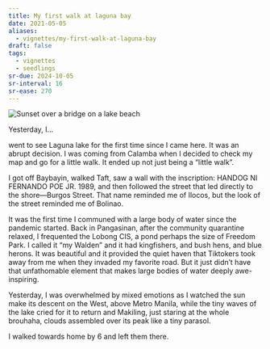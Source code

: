 ```yaml
---
title: My first walk at laguna bay
date: 2021-05-05
aliases:
  - vignettes/my-first-walk-at-laguna-bay
draft: false
tags:
  - vignettes
  - seedlings
sr-due: 2024-10-05
sr-interval: 16
sr-ease: 270
---
```

![Sunset over a bridge on a lake beach](baybayin-sunset.jpg)

Yesterday, I…

went to see Laguna lake for the first time since I came here. It was an abrupt decision. I was coming from Calamba when I decided to check my map and go for a little walk. It ended up not just being a “little walk”.

I got off Baybayin, walked Taft, saw a wall with the inscription: HANDOG NI FERNANDO POE JR. 1989, and then followed the street that led directly to the shore—Burgos Street. That name reminded me of Ilocos, but the look of the street reminded me of Bolinao.

It was the first time I communed with a large body of water since the pandemic started. Back in Pangasinan, after the community quarantine relaxed, I frequented the Lobong CIS, a pond perhaps the size of Freedom Park. I called it “my Walden” and it had kingfishers, and bush hens, and blue herons. It was beautiful and it provided the quiet haven that Tiktokers took away from me when they invaded my favorite road. But it just didn’t have that unfathomable element that makes large bodies of water deeply awe-inspiring.

Yesterday, I was overwhelmed by mixed emotions as I watched the sun make its descent on the West, above Metro Manila, while the tiny waves of the lake cried for it to return and Makiling, just staring at the whole brouhaha, clouds assembled over its peak like a tiny parasol.

I walked towards home by 6 and left them there.